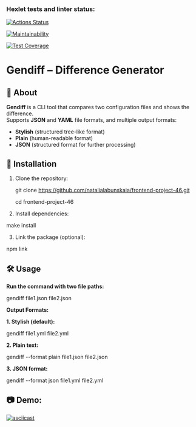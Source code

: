 ### Hexlet tests and linter status:

[![Actions Status](https://github.com/natalialabunskaia/frontend-project-46/actions/workflows/hexlet-check.yml/badge.svg)](https://github.com/natalialabunskaia/frontend-project-46/actions)

[![Maintainability](https://api.codeclimate.com/v1/badges/918cc80a627bf1e73bc8/maintainability)](https://codeclimate.com/github/natalialabunskaia/frontend-project-46/maintainability)

[![Test Coverage](https://api.codeclimate.com/v1/badges/918cc80a627bf1e73bc8/test_coverage)](https://codeclimate.com/github/natalialabunskaia/frontend-project-46/test_coverage)


# Gendiff – Difference Generator  

## 📌 About  
**Gendiff** is a CLI tool that compares two configuration files and shows the difference.  
Supports **JSON** and **YAML** file formats, and multiple output formats:  
- **Stylish** (structured tree-like format)  
- **Plain** (human-readable format)  
- **JSON** (structured format for further processing)  

## 🚀 Installation  

1. Clone the repository:  

   git clone https://github.com/natalialabunskaia/frontend-project-46.git

   cd frontend-project-46

2. Install dependencies:

make install

3. Link the package (optional):

npm link


## 🛠 Usage

**Run the command with two file paths:**

gendiff file1.json file2.json

**Output Formats:**

**1. Stylish (default):**

gendiff file1.yml file2.yml

**2. Plain text:**

gendiff --format plain file1.json file2.json

**3. JSON format:**

gendiff --format json file1.yml file2.yml

## 📷 Demo:

[![asciicast](https://asciinema.org/a/Lwg1lwdlPGnCuGOucPkwDXqjj.svg)](https://asciinema.org/a/Lwg1lwdlPGnCuGOucPkwDXqjj)

